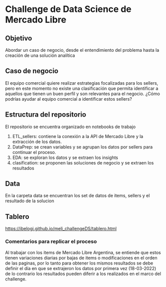 # Challenge de Data Science de Mercado Libre

## Objetivo
Abordar un caso de negocio, desde el entendimiento del problema hasta la creación de una solución analítica

## Caso de negocio
El equipo comercial quiere realizar estrategias focalizadas para los sellers, pero en este momento no existe una clasificación que permita identificar a aquellos que tienen un buen perfil y son relevantes para el negocio. ¿Cómo podrías ayudar al equipo comercial a identificar estos sellers?

## Estructura del repositorio

El repositorio se encuentra organizado en notebooks de trabajo
1. ETL_sellers: contiene la conexión a la API de Mercado Libre y la extracción de los datos.
2. DataPrep: se crean variables y se agrupan los datos por sellers para continuar el proceso.
3. EDA: se exploran los datos y se extraen los insights
4. clasification: se proponen las soluciones de negocio y se extraen los resultados

## Data
En la carpeta data se encuentran los set de datos de items, sellers y el resultado de la solucion

## Tablero
https://ibelogi.github.io/meli_challengeDS/tablero.html

### Comentarios para replicar el proceso
Al trabajar con los items de Mercado Libre Argentina, se entiende que estos tienen variaciones diarias por bajas de items o modificaciones en el orden de las paginas, por lo tanto para obtener los mismos resultados se debe definir el día en que se extrajeron los datos por primera vez (18-03-2022) de lo contrario los resultados pueden diferir a los realizados en el marco del challenge. 
